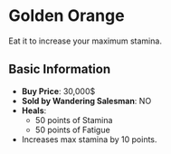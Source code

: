# Golden Orange

Eat it to increase your maximum stamina.

## Basic Information

- **Buy Price**: 30,000$
- **Sold by Wandering Salesman**: NO
- **Heals**:
  - 50 points of Stamina
  - 50 points of Fatigue
- Increases max stamina by 10 points.